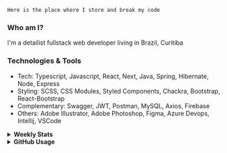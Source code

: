 ```
Here is the place where I store and break my code
```
### Who am I?
I'm a detailist fullstack web developer living in Brazil, Curitiba

### Technologies & Tools
- Tech: Typescript, Javascript, React, Next, Java, Spring, Hibernate, Node, Express
- Styling: SCSS, CSS Modules, Styled Components, Chackra, Bootstrap, React-Bootstrap
- Complementary: Swagger, JWT, Postman, MySQL, Axios, Firebase
- Others: Adobe Illustrator, Adobe Photoshop, Figma, Azure Devops, Intellij, VSCode

<details>
  <summary><b> Weekly Stats</b></summary>
<!--START_SECTION:waka-->

```txt
TypeScript   21 hrs 6 mins   ████████████████████▓░░░░   82.57 %
JavaScript   1 hr 36 mins    █▓░░░░░░░░░░░░░░░░░░░░░░░   06.29 %
JSON         1 hr 34 mins    █▓░░░░░░░░░░░░░░░░░░░░░░░   06.18 %
CSS          1 hr 5 mins     █░░░░░░░░░░░░░░░░░░░░░░░░   04.29 %
Java         4 mins          ░░░░░░░░░░░░░░░░░░░░░░░░░   00.31 %
```

<!--END_SECTION:waka-->
</details>

<details>
  <summary><b> GitHub Usage</b></summary>
  
[![Top Langs](https://github-readme-stats.vercel.app/api/top-langs/?username=gxlpes&&langs_count=9&layout=compact)](https://github.com/anuraghazra/github-readme-stats)

</details>
